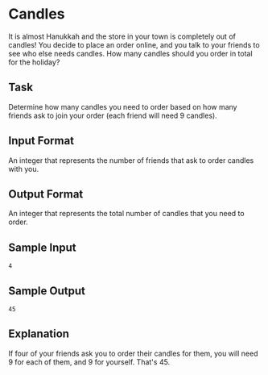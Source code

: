 # Candles

It is almost Hanukkah and the store in your town is completely out of candles! You decide to place an order online, and you talk to your friends to see who else needs candles. How many candles should you order in total for the holiday?

## Task

Determine how many candles you need to order based on how many friends ask to join your order (each friend will need 9 candles).

## Input Format

An integer that represents the number of friends that ask to order candles with you.

## Output Format

An integer that represents the total number of candles that you need to order.

## Sample Input

```=
4
```

## Sample Output

```=
45
```

## Explanation

If four of your friends ask you to order their candles for them, you will need 9 for each of them, and 9 for yourself. That's 45.